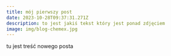 ```yaml
---
title: mój pierwszy post
date: 2023-10-28T09:37:31.271Z
description: to jest jakiś tekst który jest ponad zdjęciem
image: img/blog-chemex.jpg
---
```

tu jest treść nowego posta